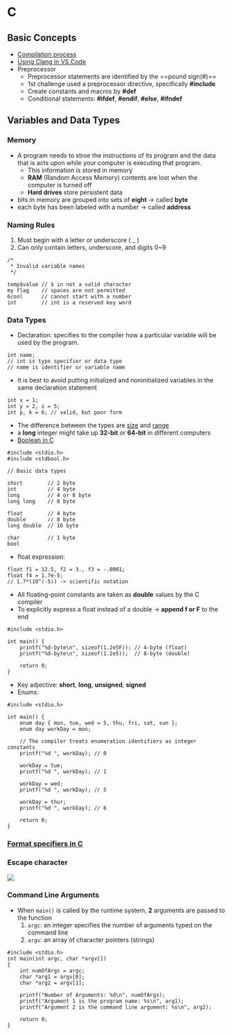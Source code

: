 # C
## Basic Concepts
- [Compilation process](https://www.javatpoint.com/compilation-process-in-c)
- [Using Clang in VS Code](https://code.visualstudio.com/docs/cpp/config-clang-mac)
- Preprocessor
    - Preprocessor statements are identified by the ==pound sign(#)==
    - 1st challenge used a preprocessor directive, specifically **#include** 
    - Create constants and macros by **#def**
    - Conditional statements: **#ifdef**, **#endif**, **#else**, **#ifndef**

## Variables and Data Types
### Memory
- A program needs to stroe the instructions of its program and the data that is acts upon while your computer is executing that program.
    - This information is stored in memory
    - **RAM** (Random Access Memory) contents are lost when the computer is turned off
    - **Hard drives** store persistent data
- bits in memory are grouped into sets of **eight** -> called **byte**
- each byte has been labeled with a number -> called **address**
### Naming Rules
1. Must begin with a letter or underscore ( _ )
2. Can only contain letters, underscore, and digits 0~9
```c=
/* 
 * Invalid variable names
 */

temp$value // $ in not a valid character
my flag    // spaces are not permitted
6cool      // cannot start with a number
int        // int is a reserved key word
```
### Data Types
- Declaration: specifies to the compiler how a particular variable will be used by the program. 
```c=
int name;
// int is type specifier or data type
// name is identifier or variable name
```
- It is best to avoid putting initialized and noninitialized variables in the same declaration statement
```c=
int x = 1;
int y = 2, z = 5;
int p, k = 6; // valid, but poor form
```
- The difference between the types are [size](https://docs.oracle.com/cd/E18752_01/html/817-6223/chp-typeopexpr-2.html) and [range](https://byjus.com/gate/size-of-data-types-in-c/)
- a **long** integer might take up **32-bit** or **64-bit** in different computers
- [Boolean in C](https://www.educative.io/edpresso/what-is-boolean-in-c)
```c=
#include <stdio.h>
#include <stdbool.h>

// Basic data types

short        // 2 byte
int          // 4 byte
long         // 4 or 8 byte
long long    // 8 byte
    
float        // 4 byte
double       // 8 byte
long double  // 16 byte
    
char         // 1 byte
bool   
```
- float expression:
```c=
float f1 = 12.5, f2 = 3., f3 = -.0001;
float f4 = 1.7e-5; 
// 1.7*(10^(-5)) -> scientific notation
```
- All floating-point constants are taken as **double** values by the C compiler
- To explicitly express a float instead of a double -> **append f or F** to the end
```c=
#include <stdio.h>

int main() {
    printf("%d-byte\n", sizeof(1.2e5F)); // 4-byte (float)
    printf("%d-byte\n", sizeof(1.2e5));  // 8-byte (double)
    
    return 0;
}
```
- Key adjective: **short**, **long**, **unsigned**, **signed**
- Enums:
```c=
#include <stdio.h>

int main() {
    enum day { mon, tue, wed = 5, thu, fri, sat, sun };
    enum day workDay = mon; 
    
    // The compiler treats enumeration identifiers as integer constants
    printf("%d ", workDay); // 0
    
    workDay = tue;
    printf("%d ", workDay); // 1
    
    workDay = wed;
    printf("%d ", workDay); // 5
    
    workDay = thur;
    printf("%d ", workDay); // 6
    
    return 0;
}
```
### [Format specifiers in C](https://www.tutorialspoint.com/format-specifiers-in-c)
### Escape character
![](https://i.imgur.com/sJw1xiX.png)
### Command Line Arguments
- When `main()` is called  by the runtime system, **2** arguments are passed to the function
    1. `argc`: an integer specifies the number of arguments typed on the command line
    2. `argv`: an array of character pointers (strings)
```c=
#include <stdio.h>
int main(int argc, char *argv[]) 
{
    int numOfArgs = argc;
    char *arg1 = argv[0];
    char *arg2 = argv[1];
    
    printf("Number of Arguments: %d\n", numOfArgs);
    printf("Argument 1 is the program name: %s\n", arg1);
    printf("Argument 2 is the command line argument: %s\n", arg2);

    return 0;
}
```
